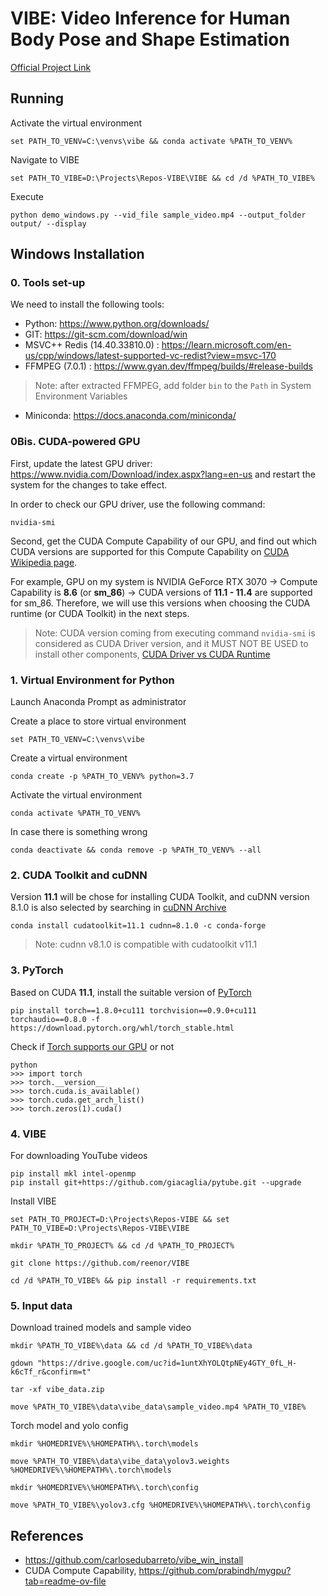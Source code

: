 # VIBE: Video Inference for Human Body Pose and Shape Estimation
[Official Project Link](https://github.com/mkocabas/VIBE)

## Running
Activate the virtual environment
```Shell
set PATH_TO_VENV=C:\venvs\vibe && conda activate %PATH_TO_VENV%
```
Navigate to VIBE
```Shell
set PATH_TO_VIBE=D:\Projects\Repos-VIBE\VIBE && cd /d %PATH_TO_VIBE%
```
Execute
```Shell
python demo_windows.py --vid_file sample_video.mp4 --output_folder output/ --display
```

## Windows Installation

### 0. Tools set-up
We need to install the following tools:
- Python: https://www.python.org/downloads/
- GIT: https://git-scm.com/download/win
- MSVC++ Redis (14.40.33810.0) : https://learn.microsoft.com/en-us/cpp/windows/latest-supported-vc-redist?view=msvc-170
- FFMPEG (7.0.1) : https://www.gyan.dev/ffmpeg/builds/#release-builds
> Note: after extracted FFMPEG, add folder `bin` to the `Path` in System Environment Variables

- Miniconda: https://docs.anaconda.com/miniconda/

### 0Bis. CUDA-powered GPU 
First, update the latest GPU driver: https://www.nvidia.com/Download/index.aspx?lang=en-us and restart the system for the changes to take effect.

In order to check our GPU driver, use the following command:
```Shell
nvidia-smi
```
Second, get the CUDA Compute Capability of our GPU, and find out which CUDA versions are supported for this Compute Capability on [CUDA Wikipedia page](https://en.wikipedia.org/wiki/CUDA#GPUs_supported).

For example, GPU on my system is NVIDIA GeForce RTX 3070 -> Compute Capability is **8.6** (or **sm_86**) -> CUDA versions of **11.1 - 11.4** are supported for sm_86. Therefore, we will use this versions when choosing the CUDA runtime (or CUDA Toolkit) in the next steps.

> Note: CUDA version coming from executing command `nvidia-smi` is considered as CUDA Driver version, and it MUST NOT BE USED to install other components, [CUDA Driver vs CUDA Runtime](https://stackoverflow.com/questions/53422407/different-cuda-versions-shown-by-nvcc-and-nvidia-smi)

### 1. Virtual Environment for Python
Launch Anaconda Prompt as administrator

Create a place to store virtual environment
```Shell
set PATH_TO_VENV=C:\venvs\vibe
```
Create a virtual environment
```Shell
conda create -p %PATH_TO_VENV% python=3.7
```
Activate the virtual environment
```Shell
conda activate %PATH_TO_VENV%
```
In case there is something wrong
```Shell
conda deactivate && conda remove -p %PATH_TO_VENV% --all
```

### 2. CUDA Toolkit and cuDNN
Version **11.1** will be chose for installing CUDA Toolkit, and cuDNN version 8.1.0 is also selected by searching in [cuDNN Archive](https://developer.nvidia.com/rdp/cudnn-archive)
```Shell
conda install cudatoolkit=11.1 cudnn=8.1.0 -c conda-forge
```
> Note: cudnn v8.1.0 is compatible with cudatoolkit v11.1

### 3. PyTorch
Based on CUDA **11.1**, install the suitable version of [PyTorch](https://pytorch.org/get-started/previous-versions/)
```Shell
pip install torch==1.8.0+cu111 torchvision==0.9.0+cu111 torchaudio==0.8.0 -f https://download.pytorch.org/whl/torch_stable.html
```

Check if [Torch supports our GPU](https://stackoverflow.com/questions/60987997/why-torch-cuda-is-available-returns-false-even-after-installing-pytorch-with) or not
```
python
>>> import torch
>>> torch.__version__
>>> torch.cuda.is_available()
>>> torch.cuda.get_arch_list()
>>> torch.zeros(1).cuda()
```

### 4. VIBE
For downloading YouTube videos
```Shell
pip install mkl intel-openmp
pip install git+https://github.com/giacaglia/pytube.git --upgrade
```

Install VIBE
```Shell
set PATH_TO_PROJECT=D:\Projects\Repos-VIBE && set PATH_TO_VIBE=D:\Projects\Repos-VIBE\VIBE
```
```Shell
mkdir %PATH_TO_PROJECT% && cd /d %PATH_TO_PROJECT%
```
```Shell
git clone https://github.com/reenor/VIBE
```
```Shell
cd /d %PATH_TO_VIBE% && pip install -r requirements.txt
```

### 5. Input data

Download trained models and sample video
```Shell
mkdir %PATH_TO_VIBE%\data && cd /d %PATH_TO_VIBE%\data
```
```Shell
gdown "https://drive.google.com/uc?id=1untXhYOLQtpNEy4GTY_0fL_H-k6cTf_r&confirm=t"
```
```Shell
tar -xf vibe_data.zip
```
```Shell
move %PATH_TO_VIBE%\data\vibe_data\sample_video.mp4 %PATH_TO_VIBE%
```

Torch model and yolo config
```Shell
mkdir %HOMEDRIVE%\%HOMEPATH%\.torch\models
```
```Shell
move %PATH_TO_VIBE%\data\vibe_data\yolov3.weights %HOMEDRIVE%\%HOMEPATH%\.torch\models
```
```Shell
mkdir %HOMEDRIVE%\%HOMEPATH%\.torch\config
```
```Shell
move %PATH_TO_VIBE%\yolov3.cfg %HOMEDRIVE%\%HOMEPATH%\.torch\config
```

## References
- https://github.com/carlosedubarreto/vibe_win_install
- CUDA Compute Capability, https://github.com/prabindh/mygpu?tab=readme-ov-file

